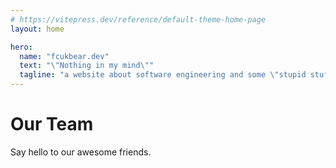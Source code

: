```yaml
---
# https://vitepress.dev/reference/default-theme-home-page
layout: home

hero:
  name: "fcukbear.dev"
  text: "\"Nothing in my mind\""
  tagline: "a website about software engineering and some \"stupid stuff\""
---
```


<script setup>
import { VPTeamMembers } from 'vitepress/theme'

const members = [
  {
    avatar: 'https://avatars.githubusercontent.com/u/61175951?v=4',
    name: 'Rahat Sarawasee',
    title: 'Developer Advocate',
    links: [
      { icon: 'github', link: 'https://github.com/tangbearrrr' },
      { icon: 'linkedin', link: 'https://www.linkedin.com/in/rahat-sarawasee/' },
    ]
  },
  {
    avatar: 'https://avatars.githubusercontent.com/u/130965011?v=4',
    name: 'Bhijak Petchsuksan',
    title: 'Back-end Developer',
    links: [
      { icon: 'github', link: 'https://github.com/lamoon-p' },
      { icon: 'linkedin', link: 'https://www.linkedin.com/in/bhijak-petchsuksan-0715771b7/' }
    ]
  },
]
</script>


# Our Team

Say hello to our awesome friends.

<VPTeamMembers size="small" :members="members" />